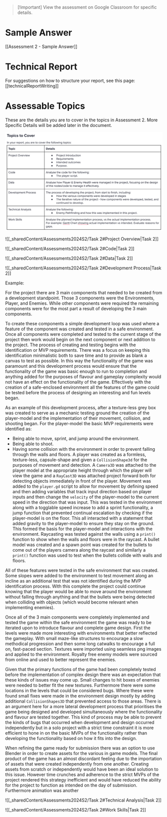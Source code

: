 
> [!important] View the assessment on Google Classroom for specific details.

# Sample Answer
[[Assessment 2 - Sample Answer]]

# Technical Report

For suggestions on how to structure your report, see this page:
[[technicalReportWriting]]


# Assessable Topics 

These are the details you are to cover in the topics in Assessment 2. More Specific Details will be added later in the document.

![assessment2Topics](ISD/2%20-%20Digital%20Applications/2024S2/_images/assessment2Topics.png)

![[_sharedContent/Assessments2024S2/Task 2#Project Overview|Task 2]]

![[_sharedContent/Assessments2024S2/Task 2#Code|Task 2]]

![[_sharedContent/Assessments2024S2/Task 2#Data|Task 2]]

![[_sharedContent/Assessments2024S2/Task 2#Development Process|Task 2]]

Example: 

For the project there are 3 main components that needed to be created from a development standpoint. Those 3 components were the Environments, Player, and Enemies. While other components were required the remaining components were for the most part a result of developing the 3 main components.

To create these components a simple development loop was used where a feature of the component was created and tested in a safe environment. Once all components were completed and tested to the current stage of the project then work would begin on the next component or next addition to the project. The process of creating and testing begins with the identification or MVP requirements. There was a focus on keeping this identification minimalistic both to save time and to provide as blank a canvas to test as possible. In this way the functionality of the game was paramount and this development process would ensure that the functionality of the game was basic enough to run to completion and anything added for the purposes of flavour and gameplay complexity would not have an effect on the functionality of the game. Effectively with the creation of a safe-enclosed environment all the features of the game could be tested before the process of designing an interesting and fun levels began.

As an example of this development process, after a texture-less grey box was created to serve as a mechanic testing ground the creation of the player-model and the implementation of their movement, collision, and shooting began. For the player-model the basic MVP requirements were identified as:
- Being able to move, sprint, and jump around the environment.
- Being able to shoot.
- Having some collision with the environment in order to prevent falling through the walls and floors.
 A player was created as a formless, texture-less, capsule-shape and given a `CollisionShape3d` for the purposes of movement and detection. A `Camera3D` was attached to the player model at the appropriate height through which the player will view the game and a `RayCast3D` was attached project forward both for detecting objects immediately in front of the player.
Movement was added to the `player.gd` script to allow for movement by defining speed and then adding variables that track input direction based on player inputs and then change the `velocity` of the player-model to the current speed in the direction that was input. This was tested in the environment along with a togglable speed increase to add a sprint functionality, a jump function that prevented continual escalation by checking if the player-model is on the floor. This all interacted with a statement that added gravity to the player-model to ensure they stay on the ground.
This formed the basis for the player-model and interactions with the environment. Raycasting was tested against the walls using a `print()` function to show when the walls and floors were in the raycast. A bullet model was created and a spawn point was created for the bullets to come out of the players camera along the raycast and similarly a `print()` function was used to test when the bullets collide with walls and floors.

All of these features were tested in the safe environment that was created. Some slopes were added to the environment to test movement along an incline as an additional test that was not identified during the MVP identification process. With this complete the project could continue knowing that the player would be able to move around the environment without falling through anything and that the bullets were being detected when colliding with objects (which would become relevant when implementing enemies).

Once all of the 3 main components were completely implemented and tested the game within the safe environment the game was ready to be iterated upon to introduce flavour and complete game design. First the levels were made more interesting with environments that better reflected the gameplay. With small maze-like structures to encourage a slow methodical progression and then some long catwalks to encourage a full on, fast-paced section. Textures were imported using seamless png images and applied to the environment. Royalty free enemy models were sourced from online and used to better represent the enemies.

Given that the primary functions of the game had been completely tested before the implementation of complex design there was an expectation that these kinds of issues may come up. Small changes to hit boxes of enemies were needed to better fit the new textures. Furthermore there were some locations in the levels that could be considered bugs. Where these were found small fixes were made in the environment design mostly by adding additional `CollisionShapes3D` that prevented access to those areas. There is an argument here for a more lateral development process that prioritises the game being designed and developed simultaneously where the functionality and flavour are tested together. This kind of process may be able to prevent the kinds of bugs that occurred when development and design occurred independently but in a solo project with a strict time constraint it is more efficient to hone in on the basic MVPs of the functionality rather than developing the functionality based on how it fits into the design.

When refining the game ready for submission there was an option to use Blender in order to create assets for the various in game models. The final product of the game has an almost discordant feeling due to the importation of assets that were created independently from one another. Creating assets from scratch or independently would have been an ideal solution to this issue. However time crunches and adherence to the strict MVPs of the project rendered this strategy inefficient and would have reduced the ability for the project to function as intended on the day of submission.  Furthermore animation was another 


![[_sharedContent/Assessments2024S2/Task 2#Technical Analysis|Task 2]]



![[_sharedContent/Assessments2024S2/Task 2#Work Skills|Task 2]]
